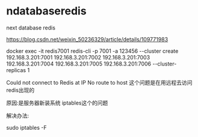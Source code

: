 # ndatabaseredis
next database redis

https://blog.csdn.net/weixin_50236329/article/details/109771983

docker exec -it redis7001 redis-cli -p 7001 -a 123456 --cluster create 192.168.3.201:7001 192.168.3.201:7002 192.168.3.201:7003 192.168.3.201:7004 192.168.3.201:7005 192.168.3.201:7006 --cluster-replicas 1


Could not connect to Redis at IP No route to host
这个问题是在用远程去访问redis出现的

原因:是服务器新装系统  iptables这个的问题

解决办法:

sudo iptables -F

